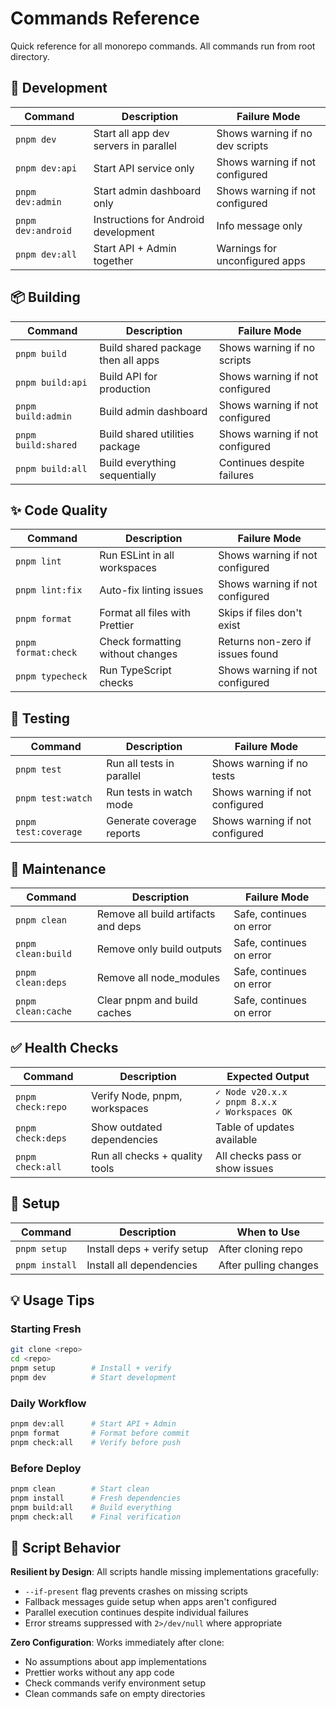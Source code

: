 # Commands Reference

Quick reference for all monorepo commands. All commands run from root directory.

## 🚀 Development

| Command | Description | Failure Mode |
|---------|-------------|--------------|
| `pnpm dev` | Start all app dev servers in parallel | Shows warning if no dev scripts |
| `pnpm dev:api` | Start API service only | Shows warning if not configured |
| `pnpm dev:admin` | Start admin dashboard only | Shows warning if not configured |
| `pnpm dev:android` | Instructions for Android development | Info message only |
| `pnpm dev:all` | Start API + Admin together | Warnings for unconfigured apps |

## 📦 Building

| Command | Description | Failure Mode |
|---------|-------------|--------------|
| `pnpm build` | Build shared package then all apps | Shows warning if no scripts |
| `pnpm build:api` | Build API for production | Shows warning if not configured |
| `pnpm build:admin` | Build admin dashboard | Shows warning if not configured |
| `pnpm build:shared` | Build shared utilities package | Shows warning if not configured |
| `pnpm build:all` | Build everything sequentially | Continues despite failures |

## ✨ Code Quality

| Command | Description | Failure Mode |
|---------|-------------|--------------|
| `pnpm lint` | Run ESLint in all workspaces | Shows warning if not configured |
| `pnpm lint:fix` | Auto-fix linting issues | Shows warning if not configured |
| `pnpm format` | Format all files with Prettier | Skips if files don't exist |
| `pnpm format:check` | Check formatting without changes | Returns non-zero if issues found |
| `pnpm typecheck` | Run TypeScript checks | Shows warning if not configured |

## 🧪 Testing

| Command | Description | Failure Mode |
|---------|-------------|--------------|
| `pnpm test` | Run all tests in parallel | Shows warning if no tests |
| `pnpm test:watch` | Run tests in watch mode | Shows warning if not configured |
| `pnpm test:coverage` | Generate coverage reports | Shows warning if not configured |

## 🧹 Maintenance

| Command | Description | Failure Mode |
|---------|-------------|--------------|
| `pnpm clean` | Remove all build artifacts and deps | Safe, continues on error |
| `pnpm clean:build` | Remove only build outputs | Safe, continues on error |
| `pnpm clean:deps` | Remove all node_modules | Safe, continues on error |
| `pnpm clean:cache` | Clear pnpm and build caches | Safe, continues on error |

## ✅ Health Checks

| Command | Description | Expected Output |
|---------|-------------|-----------------|
| `pnpm check:repo` | Verify Node, pnpm, workspaces | `✓ Node v20.x.x`<br>`✓ pnpm 8.x.x`<br>`✓ Workspaces OK` |
| `pnpm check:deps` | Show outdated dependencies | Table of updates available |
| `pnpm check:all` | Run all checks + quality tools | All checks pass or show issues |

## 🔧 Setup

| Command | Description | When to Use |
|---------|-------------|-------------|
| `pnpm setup` | Install deps + verify setup | After cloning repo |
| `pnpm install` | Install all dependencies | After pulling changes |

## 💡 Usage Tips

### Starting Fresh
```bash
git clone <repo>
cd <repo>
pnpm setup        # Install + verify
pnpm dev          # Start development
```

### Daily Workflow
```bash
pnpm dev:all      # Start API + Admin
pnpm format       # Format before commit
pnpm check:all    # Verify before push
```

### Before Deploy
```bash
pnpm clean        # Start clean
pnpm install      # Fresh dependencies
pnpm build:all    # Build everything
pnpm check:all    # Final verification
```

## 🎯 Script Behavior

**Resilient by Design**: All scripts handle missing implementations gracefully:
- `--if-present` flag prevents crashes on missing scripts
- Fallback messages guide setup when apps aren't configured
- Parallel execution continues despite individual failures
- Error streams suppressed with `2>/dev/null` where appropriate

**Zero Configuration**: Works immediately after clone:
- No assumptions about app implementations
- Prettier works without any app code
- Check commands verify environment setup
- Clean commands safe on empty directories
